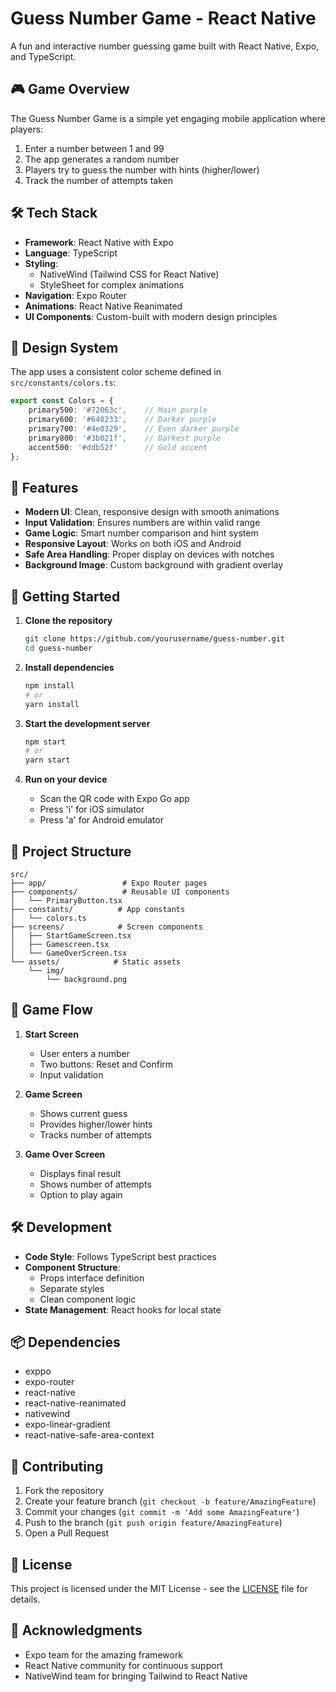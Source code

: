 # Guess Number Game - React Native

A fun and interactive number guessing game built with React Native, Expo, and TypeScript.

## 🎮 Game Overview

The Guess Number Game is a simple yet engaging mobile application where players:
1. Enter a number between 1 and 99
2. The app generates a random number
3. Players try to guess the number with hints (higher/lower)
4. Track the number of attempts taken

## 🛠️ Tech Stack

- **Framework**: React Native with Expo
- **Language**: TypeScript
- **Styling**: 
  - NativeWind (Tailwind CSS for React Native)
  - StyleSheet for complex animations
- **Navigation**: Expo Router
- **Animations**: React Native Reanimated
- **UI Components**: Custom-built with modern design principles

## 🎨 Design System

The app uses a consistent color scheme defined in `src/constants/colors.ts`:

```typescript
export const Colors = {
    primary500: '#72063c',    // Main purple
    primary600: '#640233',    // Darker purple
    primary700: '#4e0329',    // Even darker purple
    primary800: '#3b021f',    // Darkest purple
    accent500: '#ddb52f'      // Gold accent
};
```

## 📱 Features

- **Modern UI**: Clean, responsive design with smooth animations
- **Input Validation**: Ensures numbers are within valid range
- **Game Logic**: Smart number comparison and hint system
- **Responsive Layout**: Works on both iOS and Android
- **Safe Area Handling**: Proper display on devices with notches
- **Background Image**: Custom background with gradient overlay

## 🚀 Getting Started

1. **Clone the repository**
   ```bash
   git clone https://github.com/yourusername/guess-number.git
   cd guess-number
   ```

2. **Install dependencies**
   ```bash
   npm install
   # or
   yarn install
   ```

3. **Start the development server**
   ```bash
   npm start
   # or
   yarn start
   ```

4. **Run on your device**
   - Scan the QR code with Expo Go app
   - Press 'i' for iOS simulator
   - Press 'a' for Android emulator

## 📁 Project Structure

```
src/
├── app/                 # Expo Router pages
├── components/          # Reusable UI components
│   └── PrimaryButton.tsx
├── constants/          # App constants
│   └── colors.ts
├── screens/            # Screen components
│   ├── StartGameScreen.tsx
│   ├── Gamescreen.tsx
│   └── GameOverScreen.tsx
└── assets/            # Static assets
    └── img/
        └── background.png
```

## 🎯 Game Flow

1. **Start Screen**
   - User enters a number
   - Two buttons: Reset and Confirm
   - Input validation

2. **Game Screen**
   - Shows current guess
   - Provides higher/lower hints
   - Tracks number of attempts

3. **Game Over Screen**
   - Displays final result
   - Shows number of attempts
   - Option to play again

## 🛠️ Development

- **Code Style**: Follows TypeScript best practices
- **Component Structure**: 
  - Props interface definition
  - Separate styles
  - Clean component logic
- **State Management**: React hooks for local state

## 📦 Dependencies

- exppo
- expo-router
- react-native
- react-native-reanimated
- nativewind
- expo-linear-gradient
- react-native-safe-area-context

## 🤝 Contributing

1. Fork the repository
2. Create your feature branch (`git checkout -b feature/AmazingFeature`)
3. Commit your changes (`git commit -m 'Add some AmazingFeature'`)
4. Push to the branch (`git push origin feature/AmazingFeature`)
5. Open a Pull Request

## 📄 License

This project is licensed under the MIT License - see the [LICENSE](LICENSE) file for details.

## 🙏 Acknowledgments

- Expo team for the amazing framework
- React Native community for continuous support
- NativeWind team for bringing Tailwind to React Native
